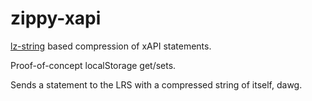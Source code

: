 zippy-xapi
==========

[lz-string](http://pieroxy.net/blog/pages/lz-string/index.html) based compression of xAPI statements.

Proof-of-concept localStorage get/sets.

Sends a statement to the LRS with a compressed string of itself, dawg.